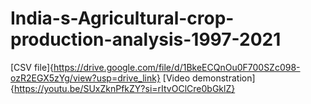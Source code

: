# India-s-Agricultural-crop-production-analysis-1997-2021
[CSV file]{https://drive.google.com/file/d/1BkeECQnOu0F700SZc098-ozR2EGX5zYg/view?usp=drive_link}
[Video demonstration]{https://youtu.be/SUxZknPfkZY?si=rItvOClCre0bGklZ}
